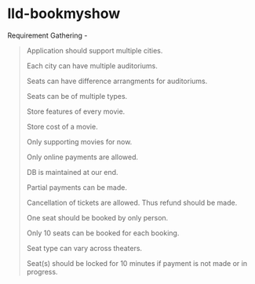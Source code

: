 # lld-bookmyshow

Requirement Gathering - 
> Application should support multiple cities.
> 
> Each city can have multiple auditoriums.
> 
> Seats can have difference arrangments for auditoriums.
> 
> Seats can be of multiple types.
> 
> Store features of every movie.
> 
> Store cost of a movie.
> 
> Only supporting movies for now.
> 
> Only online payments are allowed.
> 
> DB is maintained at our end.
> 
> Partial payments can be made.
> 
> Cancellation of tickets are allowed. Thus refund should be made.
> 
> One seat should be booked by only person.
> 
> Only 10 seats can be booked for each booking.
> 
> Seat type can vary across theaters.
> 
> Seat(s) should be locked for 10 minutes if payment is not made or in progress.
